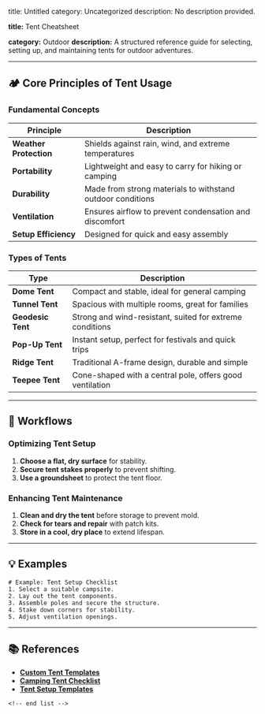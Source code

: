 title: Untitled
category: Uncategorized
description: No description provided.

**title:** Tent Cheatsheet

**category:** Outdoor
**description:** A structured reference guide for selecting, setting up, and maintaining tents for outdoor adventures.

---

## 🏕️ **Core Principles of Tent Usage**

### **Fundamental Concepts**

| Principle                    | Description                                                |
| ---------------------------- | ---------------------------------------------------------- |
| **Weather Protection** | Shields against rain, wind, and extreme temperatures       |
| **Portability**        | Lightweight and easy to carry for hiking or camping        |
| **Durability**         | Made from strong materials to withstand outdoor conditions |
| **Ventilation**        | Ensures airflow to prevent condensation and discomfort     |
| **Setup Efficiency**   | Designed for quick and easy assembly                       |

### **Types of Tents**

| Type                    | Description                                              |
| ----------------------- | -------------------------------------------------------- |
| **Dome Tent**     | Compact and stable, ideal for general camping            |
| **Tunnel Tent**   | Spacious with multiple rooms, great for families         |
| **Geodesic Tent** | Strong and wind-resistant, suited for extreme conditions |
| **Pop-Up Tent**   | Instant setup, perfect for festivals and quick trips     |
| **Ridge Tent**    | Traditional A-frame design, durable and simple           |
| **Teepee Tent**   | Cone-shaped with a central pole, offers good ventilation |

---

## 🔄 **Workflows**

### **Optimizing Tent Setup**

1. **Choose a flat, dry surface** for stability.
2. **Secure tent stakes properly** to prevent shifting.
3. **Use a groundsheet** to protect the tent floor.

### **Enhancing Tent Maintenance**

1. **Clean and dry the tent** before storage to prevent mold.
2. **Check for tears and repair** with patch kits.
3. **Store in a cool, dry place** to extend lifespan.

---

## 💡 **Examples**

```plaintext
# Example: Tent Setup Checklist
1. Select a suitable campsite.  
2. Lay out the tent components.  
3. Assemble poles and secure the structure.  
4. Stake down corners for stability.  
5. Adjust ventilation openings.  
```

---

## 📚 **References**

- **[Custom Tent Templates](https://www.poptents.eu/tent-templates)**
- **[Camping Tent Checklist](https://tentcampinglife.com/tent-camping-checklist/)**
- **[Tent Setup Templates](https://slidesdocs.com/excel-sheets/tent-setup)**

```
<!-- end list -->
```